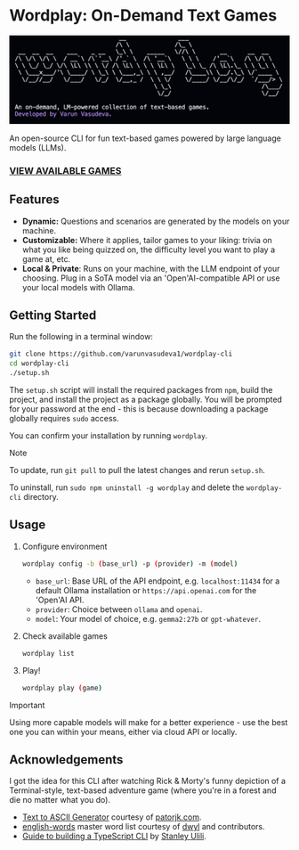 # Wordplay: On-Demand Text Games

![Wordplay](assets/wordplay.png)

An open-source CLI for fun text-based games powered by large language models (LLMs).

### [VIEW AVAILABLE GAMES](/docs/games.md)

## Features

- **Dynamic:** Questions and scenarios are generated by the models on your machine.
- **Customizable:** Where it applies, tailor games to your liking: trivia on what you like being quizzed on, the difficulty level you want to play a game at, etc.
- **Local & Private**: Runs on your machine, with the LLM endpoint of your choosing. Plug in a SoTA model via an 'Open'AI-compatible API or use your local models with Ollama.

## Getting Started

Run the following in a terminal window:
```bash
git clone https://github.com/varunvasudeva1/wordplay-cli
cd wordplay-cli
./setup.sh
```

The `setup.sh` script will install the required packages from `npm`, build the project, and install the project as a package globally. You will be prompted for your password at the end - this is because downloading a package globally requires `sudo` access.

You can confirm your installation by running `wordplay`.

> [!NOTE]
> To update, run `git pull` to pull the latest changes and rerun `setup.sh`.
>
> To uninstall, run `sudo npm uninstall -g wordplay` and delete the `wordplay-cli` directory.

## Usage

1. Configure environment
   ```bash
   wordplay config -b (base_url) -p (provider) -m (model)
   ```
   - `base_url`: Base URL of the API endpoint, e.g. `localhost:11434` for a default Ollama installation or `https://api.openai.com` for the 'Open'AI API.
   - `provider`: Choice between `ollama` and `openai`.
   - `model`: Your model of choice, e.g. `gemma2:27b` or `gpt-whatever`.

2. Check available games
   ```bash
   wordplay list
   ```

3. Play!
   ```bash
   wordplay play (game)
   ```

> [!IMPORTANT]
> Using more capable models will make for a better experience - use the best one you can within your means, either via cloud API or locally.

## Acknowledgements

I got the idea for this CLI after watching Rick & Morty's funny depiction of a Terminal-style, text-based adventure game (where you're in a forest and die no matter what you do).

- [Text to ASCII Generator](http://www.patorjk.com/software/taag/#p=display&f=Graffiti&t=Type%20Something%20) courtesy of [patorjk.com](www.patorjk.com).
- [english-words](https://github.com/dwyl/english-words) master word list courtesy of [dwyl](https://github.com/dwyl) and contributors.
- [Guide to building a TypeScript CLI](https://blog.logrocket.com/building-typescript-cli-node-js-commander/#making-cli-globally-accessible) by [Stanley Ulili](https://blog.logrocket.com/author/stanleyulili/).
